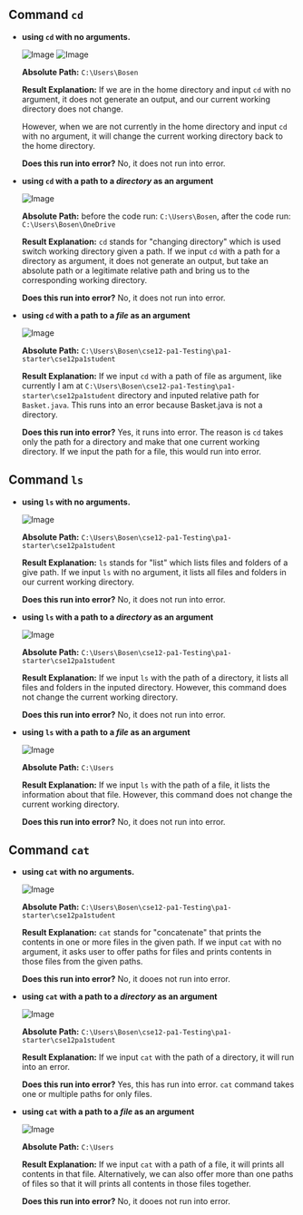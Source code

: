 Command `cd`
-----------

- **using `cd` with no arguments.**

  ![Image](example1.png)
  ![Image](example1_part2.png)

  **Absolute Path:** `C:\Users\Bosen`

  **Result Explanation:** If we are in the home directory and input `cd` with no argument, it does not generate an output, and our current working directory does not change.

  However, when we are not currently in the home directory and input `cd` with no argument, it will change the current working directory back to the home directory.

  **Does this run into error?** No, it does not run into error.

  

- **using `cd` with a path to a *directory* as an argument**

  ![Image](example2.png)

  **Absolute Path:** before the code run: `C:\Users\Bosen`, after the code run:  `C:\Users\Bosen\OneDrive`

  **Result Explanation:** `cd` stands for "changing directory" which is used switch working directory given a path. If we input `cd` with a path for a directory as argument, it does not generate an output, but take an absolute path or a legitimate relative path and bring us to the corresponding working directory.
  
  **Does this run into error?** No, it does not run into error.

  

- **using `cd` with a path to a *file* as an argument**

  ![Image](example3n.png)

  **Absolute Path:** `C:\Users\Bosen\cse12-pa1-Testing\pa1-starter\cse12pa1student`

  **Result Explanation:** If we input `cd` with a path of file as argument, like currently I am at `C:\Users\Bosen\cse12-pa1-Testing\pa1-starter\cse12pa1student` directory and inputed relative path for `Basket.java`. This runs into an error because Basket.java is not a directory.

  **Does this run into error?** Yes, it runs into error. The reason is `cd` takes only the path for a directory and make that one current working directory. If we input the path for a file, this would run into error.
  
Command `ls`
----------

- **using `ls` with no arguments.**

  ![Image](example4.png)

  **Absolute Path:** `C:\Users\Bosen\cse12-pa1-Testing\pa1-starter\cse12pa1student`

  **Result Explanation:** `ls` stands for "list" which lists files and folders of a give path. If we input `ls` with no argument, it lists all files and folders in our current working directory.

  **Does this run into error?** No, it does not run into error.

  

- **using `ls` with a path to a *directory* as an argument**

  ![Image](example5.png)

  **Absolute Path:** `C:\Users\Bosen\cse12-pa1-Testing\pa1-starter\cse12pa1student`

  **Result Explanation:** If we input `ls` with the path of a directory, it lists all files and folders in the inputed directory. However, this command does not change the current working directory.

  **Does this run into error?** No, it does not run into error.

  

- **using `ls` with a path to a *file* as an argument**

  ![Image](example6.png)

  **Absolute Path:**  `C:\Users`

  **Result Explanation:** If we input `ls` with the path of a file, it lists the information about that file. However, this command does not change the current working directory.

  **Does this run into error?** No, it does not run into error.
  
Command `cat`
-----------

- **using `cat` with no arguments.**

  ![Image](example7.png)

  **Absolute Path:** `C:\Users\Bosen\cse12-pa1-Testing\pa1-starter\cse12pa1student`

  **Result Explanation:** `cat` stands for "concatenate" that prints the contents in one or more files in the given path. If we input `cat` with no argument, it asks user to offer paths for files and prints contents in those files from the given paths.

  **Does this run into error?** No, it dooes not run into error.

  

- **using `cat` with a path to a *directory* as an argument**

  ![Image](example9.png)

  **Absolute Path:** `C:\Users\Bosen\cse12-pa1-Testing\pa1-starter\cse12pa1student`

  **Result Explanation:**  If we input `cat` with the path of a directory, it will run into an error.

  **Does this run into error?** Yes, this has run into error. `cat` command takes one or multiple paths for only files. 

  

- **using `cat` with a path to a *file* as an argument**

  ![Image](example8.png)

  **Absolute Path:** `C:\Users`

  **Result Explanation:** If we input `cat` with a path of a file, it will prints all contents in that file. Alternatively, we can also offer more than one paths of files so that it will prints all contents in those files together.

  **Does this run into error?** No, it dooes not run into error.

